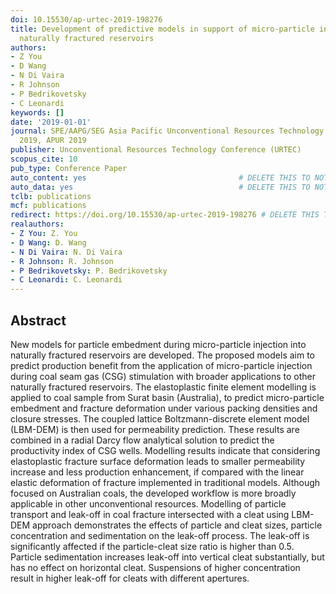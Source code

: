 ```yaml
---
doi: 10.15530/ap-urtec-2019-198276
title: Development of predictive models in support of micro-particle injection in
  naturally fractured reservoirs
authors:
- Z You
- D Wang
- N Di Vaira
- R Johnson
- P Bedrikovetsky
- C Leonardi
keywords: []
date: '2019-01-01'
journal: SPE/AAPG/SEG Asia Pacific Unconventional Resources Technology Conference
  2019, APUR 2019
publisher: Unconventional Resources Technology Conference (URTEC)
scopus_cite: 10
pub_type: Conference Paper
auto_content: yes                                  # DELETE THIS TO NOT AUTO GENERATE CONTENT
auto_data: yes                                     # DELETE THIS TO NOT AUTO GENERATE METADATA
tclb: publications
mcf: publications
redirect: https://doi.org/10.15530/ap-urtec-2019-198276 # DELETE THIS TO NOT REDIRECT
realauthors:
- Z You: Z. You
- D Wang: D. Wang
- N Di Vaira: N. Di Vaira
- R Johnson: R. Johnson
- P Bedrikovetsky: P. Bedrikovetsky
- C Leonardi: C. Leonardi
---
```



## Abstract
New models for particle embedment during micro-particle injection into naturally fractured reservoirs are developed. The proposed models aim to predict production benefit from the application of micro-particle injection during coal seam gas (CSG) stimulation with broader applications to other naturally fractured reservoirs. The elastoplastic finite element modelling is applied to coal sample from Surat basin (Australia), to predict micro-particle embedment and fracture deformation under various packing densities and closure stresses. The coupled lattice Boltzmann-discrete element model (LBM-DEM) is then used for permeability prediction. These results are combined in a radial Darcy flow analytical solution to predict the productivity index of CSG wells. Modelling results indicate that considering elastoplastic fracture surface deformation leads to smaller permeability increase and less production enhancement, if compared with the linear elastic deformation of fracture implemented in traditional models. Although focused on Australian coals, the developed workflow is more broadly applicable in other unconventional resources. Modelling of particle transport and leak-off in coal fracture intersected with a cleat using LBM-DEM approach demonstrates the effects of particle and cleat sizes, particle concentration and sedimentation on the leak-off process. The leak-off is significantly affected if the particle-cleat size ratio is higher than 0.5. Particle sedimentation increases leak-off into vertical cleat substantially, but has no effect on horizontal cleat. Suspensions of higher concentration result in higher leak-off for cleats with different apertures.
